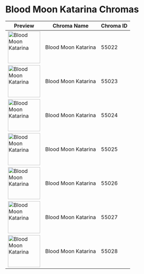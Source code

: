 # Blood Moon Katarina Chromas

| Preview | Chroma Name | Chroma ID |
|---|---|---|
| <img src='https://raw.communitydragon.org/latest/plugins/rcp-be-lol-game-data/global/default/v1/champion-chroma-images/55/55022.png' alt='Blood Moon Katarina' width='100'> | Blood Moon Katarina | 55022 |
| <img src='https://raw.communitydragon.org/latest/plugins/rcp-be-lol-game-data/global/default/v1/champion-chroma-images/55/55023.png' alt='Blood Moon Katarina' width='100'> | Blood Moon Katarina | 55023 |
| <img src='https://raw.communitydragon.org/latest/plugins/rcp-be-lol-game-data/global/default/v1/champion-chroma-images/55/55024.png' alt='Blood Moon Katarina' width='100'> | Blood Moon Katarina | 55024 |
| <img src='https://raw.communitydragon.org/latest/plugins/rcp-be-lol-game-data/global/default/v1/champion-chroma-images/55/55025.png' alt='Blood Moon Katarina' width='100'> | Blood Moon Katarina | 55025 |
| <img src='https://raw.communitydragon.org/latest/plugins/rcp-be-lol-game-data/global/default/v1/champion-chroma-images/55/55026.png' alt='Blood Moon Katarina' width='100'> | Blood Moon Katarina | 55026 |
| <img src='https://raw.communitydragon.org/latest/plugins/rcp-be-lol-game-data/global/default/v1/champion-chroma-images/55/55027.png' alt='Blood Moon Katarina' width='100'> | Blood Moon Katarina | 55027 |
| <img src='https://raw.communitydragon.org/latest/plugins/rcp-be-lol-game-data/global/default/v1/champion-chroma-images/55/55028.png' alt='Blood Moon Katarina' width='100'> | Blood Moon Katarina | 55028 |
